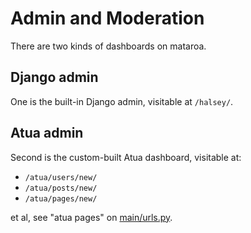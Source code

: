 # Admin and Moderation

There are two kinds of dashboards on mataroa.

## Django admin

One is the built-in Django admin, visitable at `/halsey/`.

## Atua admin

Second is the custom-built Atua dashboard, visitable at:

* `/atua/users/new/`
* `/atua/posts/new/`
* `/atua/pages/new/`

et al, see "atua pages" on [main/urls.py](main/urls.py).
